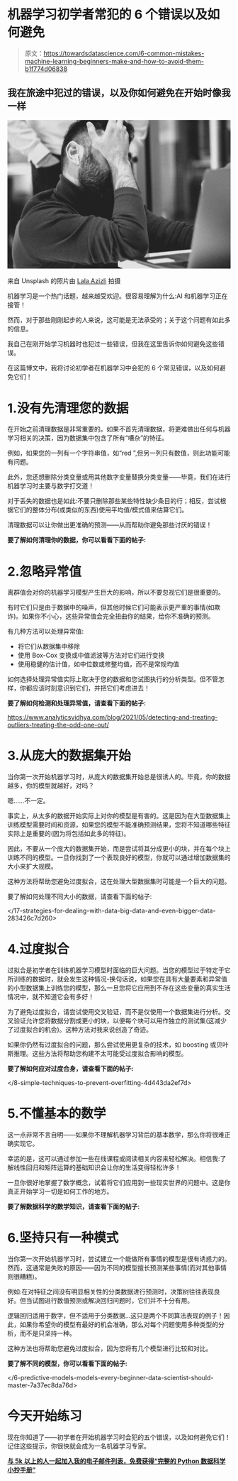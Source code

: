 # 机器学习初学者常犯的 6 个错误以及如何避免

> 原文：<https://towardsdatascience.com/6-common-mistakes-machine-learning-beginners-make-and-how-to-avoid-them-b1f774d06838>

## 我在旅途中犯过的错误，以及你如何避免在开始时像我一样

![](img/54f47715b20b8183b08e295e8abd5783.png)

来自 Unsplash 的照片由 [Lala Azizli](https://unsplash.com/photos/1MUzmoQSd3w) 拍摄

机器学习是一个热门话题，越来越受欢迎。很容易理解为什么:AI 和机器学习正在接管！

然而，对于那些刚刚起步的人来说，这可能是无法承受的；关于这个问题有如此多的信息。

我自己在刚开始学习机器时也犯过一些错误，但我在这里告诉你如何避免这些错误。

在这篇博文中，我将讨论初学者在机器学习中会犯的 6 个常见错误，以及如何避免它们！

# 1.没有先清理您的数据

在开始之前清理数据是非常重要的。如果不首先清理数据，将更难做出任何与机器学习相关的决策，因为数据集中包含了所有“嘈杂”的特征。

例如，如果您的一列有一个字符串值，如“red ”,但另一列只有数值，则此功能可能有问题。

此外，您还想删除分类变量或用其他数字变量替换分类变量——毕竟，我们在进行机器学习时主要与数字打交道！

对于丢失的数据也是如此:不要只删除那些某些特性缺少条目的行；相反，尝试根据它们的整体分布(或类似的东西)使用平均值/模式值来估算它们。

清理数据可以让你做出更准确的预测——从而帮助你避免那些讨厌的错误！

**要了解如何清理你的数据，你可以看看下面的帖子:**

</the-complete-beginners-guide-to-data-cleaning-and-preprocessing-2070b7d4c6d>  

# 2.忽略异常值

离群值会对你的机器学习模型产生巨大的影响，所以不要忽视它们是很重要的。

有时它们只是由于数据中的噪声，但其他时候它们可能表示更严重的事情(如欺诈)。如果你不小心，这些异常值会完全扭曲你的结果，给你不准确的预测。

有几种方法可以处理异常值:

*   将它们从数据集中移除
*   使用 Box-Cox 变换或中值滤波等方法对它们进行变换
*   使用稳健的估计值，如中位数或修整均值，而不是常规均值

如何选择处理异常值实际上取决于您的数据和您试图执行的分析类型。但不管怎样，你都应该时刻意识到它们，并把它们考虑进去！

**要了解如何检测和处理异常值，请查看下面的帖子:**

<https://www.analyticsvidhya.com/blog/2021/05/detecting-and-treating-outliers-treating-the-odd-one-out/>  

# 3.从庞大的数据集开始

当你第一次开始机器学习时，从庞大的数据集开始总是很诱人的。毕竟，你的数据越多，你的模型就越好，对吗？

嗯……不一定。

事实上，从太多的数据开始实际上对你的模型是有害的。这是因为在大型数据集上训练模型需要时间和资源，如果您的模型不能准确预测结果，您将不知道哪些特征实际上是重要的(因为将包括如此多的特征)。

因此，不要从一个庞大的数据集开始，而是尝试将其分成更小的块，并在每个块上训练不同的模型。一旦你找到了一个表现良好的模型，你就可以通过增加数据集的大小来扩大规模。

这种方法将帮助您避免过度拟合，这在处理大型数据集时可能是一个巨大的问题。

要了解如何处理不同大小的数据，请查看下面的帖子:

</17-strategies-for-dealing-with-data-big-data-and-even-bigger-data-283426c7d260>  

# 4.过度拟合

过拟合是初学者在训练机器学习模型时面临的巨大问题。当您的模型过于特定于它所训练的数据时，就会发生这种情况-换句话说，如果您在具有大量要素和异常值的小型数据集上训练您的模型，那么一旦您将它应用到不存在这些变量的真实生活情况中，就不知道它会有多好！

为了避免过度拟合，请尝试使用交叉验证，而不是仅使用一个数据集进行分析。交叉验证允许您将数据分割成更小的块，以便每个块可以用作独立的测试集(这减少了过度拟合的机会)。这种方法对我来说创造了奇迹。

如果你仍然有过度拟合的问题，那么尝试使用更复杂的技术，如 boosting 或贝叶斯推理。这些方法将帮助您构建不太可能受过度拟合影响的模型。

**要了解如何应对过度合身，请查看下面的帖子:**

</8-simple-techniques-to-prevent-overfitting-4d443da2ef7d>  

# 5.不懂基本的数学

这一点非常不言自明——如果你不理解机器学习背后的基本数学，那么你将很难正确实现它。

幸运的是，这可以通过参加一些在线课程或阅读相关内容来轻松解决。相信我:了解线性回归和矩阵运算的基础知识会让你的生活变得轻松许多！

一旦你很好地掌握了数学概念，试着将它们应用到一些现实世界的问题中。这是你真正开始学习一切是如何工作的地方。

**要了解数据科学的数学知识，请查看下面的帖子:**

</mathematics-for-data-science-e53939ee8306>  

# 6.坚持只有一种模式

当你第一次开始机器学习时，尝试建立一个能做所有事情的模型是很有诱惑力的。然而，这通常是失败的原因——因为不同的模型擅长预测某些事情(而对其他事情则很糟糕)。

例如:在对特征之间没有明显相关性的分类数据进行预测时，决策树往往表现良好。但当试图进行数值预测或解决回归问题时，它们并不十分有用。

逻辑回归适用于数字，但不适用于分类数据…这只是两个不同算法表现的例子！因此，如果你希望你的模型有最好的机会准确，那么对每个问题使用多种类型的分析，而不是只坚持一种。

这种方法也将帮助您避免过度拟合，因为您将有几个模型进行比较和对比。

**要了解不同的模型，你可以看看下面的帖子:**

</6-predictive-models-models-every-beginner-data-scientist-should-master-7a37ec8da76d>  

# 今天开始练习

现在你知道了——初学者在开始机器学习时会犯的五个错误，以及如何避免它们！记住这些提示，你很快就会成为一名机器学习专家。

[**与 5k 以上的人一起加入我的电子邮件列表，免费获得“完整的 Python 数据科学小抄手册”**](https://dogged-trader-1732.ck.page/datascience)